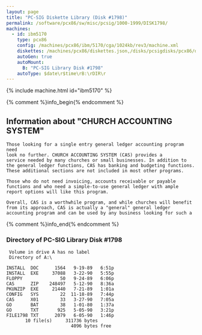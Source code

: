 ```yaml
---
layout: page
title: "PC-SIG Diskette Library (Disk #1798)"
permalink: /software/pcx86/sw/misc/pcsig/1000-1999/DISK1798/
machines:
  - id: ibm5170
    type: pcx86
    config: /machines/pcx86/ibm/5170/cga/1024kb/rev3/machine.xml
    diskettes: /machines/pcx86/diskettes.json,/disks/pcsigdisks/pcx86/diskettes.json
    autoGen: true
    autoMount:
      B: "PC-SIG Library Disk #1798"
    autoType: $date\r$time\rB:\rDIR\r
---
```


{% include machine.html id="ibm5170" %}

{% comment %}info_begin{% endcomment %}

## Information about "CHURCH ACCOUNTING SYSTEM"

    Those looking for a single entry general ledger accounting program need
    look no further. CHURCH ACCOUNTING SYSTEM (CAS) provides a
    service needed by many churches or small businesses. In addition to
    the general ledger functions, CAS has banking and budgeting functions.
    These additional sections are not included in most other programs.
    
    Those who do not need invoicing, accounts receivable or payable
    functions and who need a simple-to-use general ledger with ample
    report options will like this program.
    
    Overall, CAS is a worthwhile program, and while churches will benefit
    from its approach, CAS is actually a "general" general ledger
    accounting program and can be used by any business looking for such a
{% comment %}info_end{% endcomment %}


### Directory of PC-SIG Library Disk #1798

     Volume in drive A has no label
     Directory of A:\

    INSTALL  DOC      1564   9-19-89   6:51p
    INSTALL  EXE     37088   3-22-90   5:55p
    FLOPPY              50   9-24-89   6:06p
    CAS      ZIP    248497   5-12-90   8:36a
    PKUNZIP  EXE     21440   7-21-89   1:01a
    CONFIG   SYS        22  11-18-89   7:44p
    CAS      X01        33   3-27-90   7:05a
    GO       BAT        38   1-01-80   1:37a
    GO       TXT       925   5-05-90   3:21p
    FILE1798 TXT      2079   6-05-90   1:46p
           10 file(s)     311736 bytes
                            4096 bytes free
